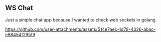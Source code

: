 ## WS Chat

Just a simple chat app because I wanted to check web sockets in golang


https://github.com/user-attachments/assets/514e7aec-1d78-4326-abac-e88454f295f9

